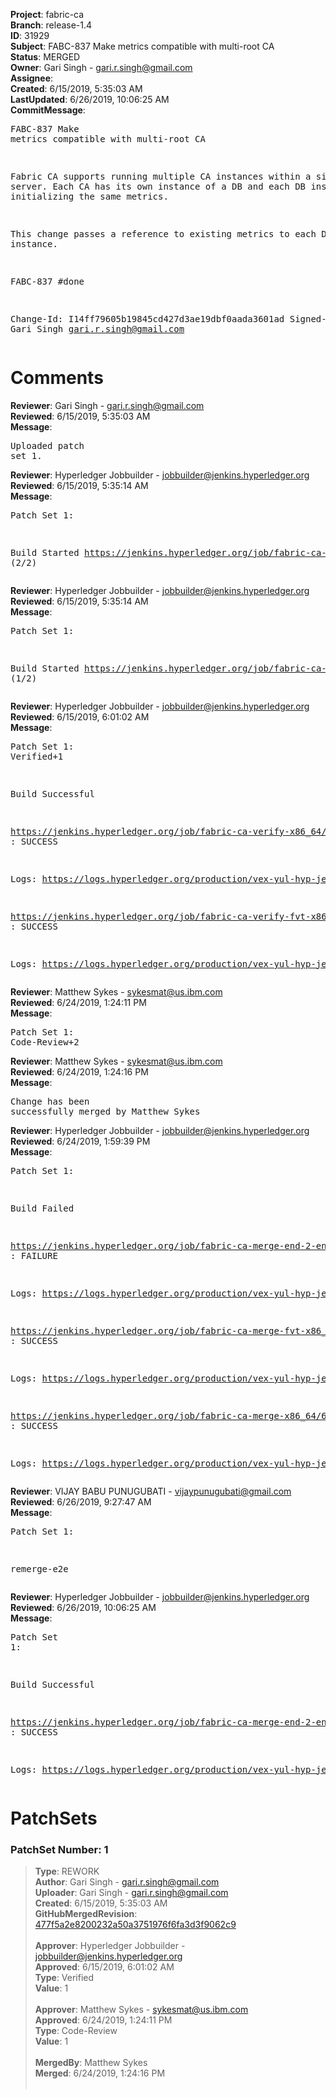 <strong>Project</strong>: fabric-ca<br><strong>Branch</strong>: release-1.4<br><strong>ID</strong>: 31929<br><strong>Subject</strong>: FABC-837 Make metrics compatible with multi-root CA<br><strong>Status</strong>: MERGED<br><strong>Owner</strong>: Gari Singh - gari.r.singh@gmail.com<br><strong>Assignee</strong>:<br><strong>Created</strong>: 6/15/2019, 5:35:03 AM<br><strong>LastUpdated</strong>: 6/26/2019, 10:06:25 AM<br><strong>CommitMessage</strong>:<br><pre>FABC-837 Make metrics compatible with multi-root CA

Fabric CA supports running multiple CA instances
within a single server.  Each CA has its own
instance of a DB and each DB instance was
initializing the same metrics.

This change passes a reference to existing
metrics to each DB instance.

FABC-837 #done

Change-Id: I14ff79605b19845cd427d3ae19dbf0aada3601ad
Signed-off-by: Gari Singh <gari.r.singh@gmail.com>
</pre><h1>Comments</h1><strong>Reviewer</strong>: Gari Singh - gari.r.singh@gmail.com<br><strong>Reviewed</strong>: 6/15/2019, 5:35:03 AM<br><strong>Message</strong>: <pre>Uploaded patch set 1.</pre><strong>Reviewer</strong>: Hyperledger Jobbuilder - jobbuilder@jenkins.hyperledger.org<br><strong>Reviewed</strong>: 6/15/2019, 5:35:14 AM<br><strong>Message</strong>: <pre>Patch Set 1:

Build Started https://jenkins.hyperledger.org/job/fabric-ca-verify-fvt-x86_64/161/ (2/2)</pre><strong>Reviewer</strong>: Hyperledger Jobbuilder - jobbuilder@jenkins.hyperledger.org<br><strong>Reviewed</strong>: 6/15/2019, 5:35:14 AM<br><strong>Message</strong>: <pre>Patch Set 1:

Build Started https://jenkins.hyperledger.org/job/fabric-ca-verify-x86_64/3777/ (1/2)</pre><strong>Reviewer</strong>: Hyperledger Jobbuilder - jobbuilder@jenkins.hyperledger.org<br><strong>Reviewed</strong>: 6/15/2019, 6:01:02 AM<br><strong>Message</strong>: <pre>Patch Set 1: Verified+1

Build Successful 

https://jenkins.hyperledger.org/job/fabric-ca-verify-x86_64/3777/ : SUCCESS

Logs: https://logs.hyperledger.org/production/vex-yul-hyp-jenkins-3/fabric-ca-verify-x86_64/3777

https://jenkins.hyperledger.org/job/fabric-ca-verify-fvt-x86_64/161/ : SUCCESS

Logs: https://logs.hyperledger.org/production/vex-yul-hyp-jenkins-3/fabric-ca-verify-fvt-x86_64/161</pre><strong>Reviewer</strong>: Matthew Sykes - sykesmat@us.ibm.com<br><strong>Reviewed</strong>: 6/24/2019, 1:24:11 PM<br><strong>Message</strong>: <pre>Patch Set 1: Code-Review+2</pre><strong>Reviewer</strong>: Matthew Sykes - sykesmat@us.ibm.com<br><strong>Reviewed</strong>: 6/24/2019, 1:24:16 PM<br><strong>Message</strong>: <pre>Change has been successfully merged by Matthew Sykes</pre><strong>Reviewer</strong>: Hyperledger Jobbuilder - jobbuilder@jenkins.hyperledger.org<br><strong>Reviewed</strong>: 6/24/2019, 1:59:39 PM<br><strong>Message</strong>: <pre>Patch Set 1:

Build Failed 

https://jenkins.hyperledger.org/job/fabric-ca-merge-end-2-end-x86_64/266/ : FAILURE

Logs: https://logs.hyperledger.org/production/vex-yul-hyp-jenkins-3/fabric-ca-merge-end-2-end-x86_64/266

https://jenkins.hyperledger.org/job/fabric-ca-merge-fvt-x86_64/58/ : SUCCESS

Logs: https://logs.hyperledger.org/production/vex-yul-hyp-jenkins-3/fabric-ca-merge-fvt-x86_64/58

https://jenkins.hyperledger.org/job/fabric-ca-merge-x86_64/668/ : SUCCESS

Logs: https://logs.hyperledger.org/production/vex-yul-hyp-jenkins-3/fabric-ca-merge-x86_64/668</pre><strong>Reviewer</strong>: VIJAY BABU PUNUGUBATI - vijaypunugubati@gmail.com<br><strong>Reviewed</strong>: 6/26/2019, 9:27:47 AM<br><strong>Message</strong>: <pre>Patch Set 1:

remerge-e2e</pre><strong>Reviewer</strong>: Hyperledger Jobbuilder - jobbuilder@jenkins.hyperledger.org<br><strong>Reviewed</strong>: 6/26/2019, 10:06:25 AM<br><strong>Message</strong>: <pre>Patch Set 1:

Build Successful 

https://jenkins.hyperledger.org/job/fabric-ca-merge-end-2-end-x86_64/267/ : SUCCESS

Logs: https://logs.hyperledger.org/production/vex-yul-hyp-jenkins-3/fabric-ca-merge-end-2-end-x86_64/267</pre><h1>PatchSets</h1><h3>PatchSet Number: 1</h3><blockquote><strong>Type</strong>: REWORK<br><strong>Author</strong>: Gari Singh - gari.r.singh@gmail.com<br><strong>Uploader</strong>: Gari Singh - gari.r.singh@gmail.com<br><strong>Created</strong>: 6/15/2019, 5:35:03 AM<br><strong>GitHubMergedRevision</strong>: [477f5a2e8200232a50a3751976f6fa3d3f9062c9](https://github.com/hyperledger-gerrit-archive/fabric-ca/commit/477f5a2e8200232a50a3751976f6fa3d3f9062c9)<br><br><strong>Approver</strong>: Hyperledger Jobbuilder - jobbuilder@jenkins.hyperledger.org<br><strong>Approved</strong>: 6/15/2019, 6:01:02 AM<br><strong>Type</strong>: Verified<br><strong>Value</strong>: 1<br><br><strong>Approver</strong>: Matthew Sykes - sykesmat@us.ibm.com<br><strong>Approved</strong>: 6/24/2019, 1:24:11 PM<br><strong>Type</strong>: Code-Review<br><strong>Value</strong>: 1<br><br><strong>MergedBy</strong>: Matthew Sykes<br><strong>Merged</strong>: 6/24/2019, 1:24:16 PM<br><br></blockquote>